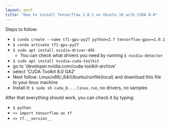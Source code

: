 ```yaml
---
layout: post
title: "How to install Tensorflow 1.0.1 on Ubuntu 18 with CUDA 8.0"
---
```

Steps to follow:  
- `$ conda create --name tf1-gpu-py27 python=2.7 tensorflow-gpu==1.0.1`
- `$ conda activate tf1-gpu-py27`
- `$ sudo apt install nvidia-drivar-495`
  - You can check what drivers you need by running `$ nvidia-detector`
- `$ sudo apt install nvidia-cuda-toolkit`
- go to 'developer.nvidia.com/cuda-toolkit-archive'
- select 'CUDA Toolkit 8.0 GA2'
- Next follow: Linux/x86/_64/Ubuntu/runfile(local) and download this file to your linux machine
- Install it: `$ sudo sh cuda_8....linux.run`, no drivers, no samples  
  
After that everything should work, you can check it by typing:
- `$ python`
- `>> import tensorflow as tf`
- `>> tf.__version__`
